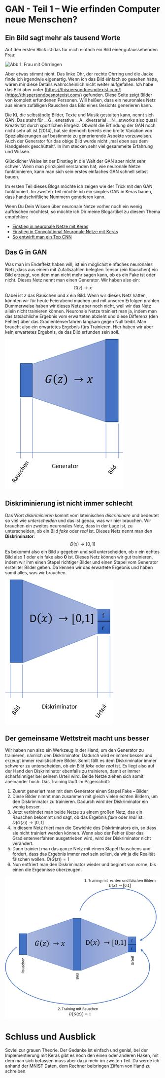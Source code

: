 
# GAN - Teil 1 – Wie erfinden Computer neue Menschen?
## Ein Bild sagt mehr als tausend Worte
Auf den ersten Blick ist das für mich einfach ein Bild einer gutaussehenden Frau:

![Abb 1: Frau mit Ohrringen](FrauMitOhringen.PNG)

Aber etwas stimmt nicht. Das linke Ohr, der rechte Ohrring und die Jacke finde ich irgendwie eigenartig. Wenn ich das Bild einfach so gesehen hätte, wären mir diese Details wahrscheinlich nicht weiter aufgefallen. Ich habe das Bild aber unter [https://thispersondoesnotexist.com/](https://thispersondoesnotexist.com/) gefunden. Diese Seite zeigt Bilder von komplett erfundenen Personen. Will heißen, dass ein neuronales Netz aus einem zufälligen Rauschen das Bild eines Gesichts generieren kann. 

Die KI, die selbständig Bilder, Texte und Musik gestalten kann, nennt sich GAN. Das steht für __G__enerative __A__dversarial __N__etworks also quasi Kreativität durch sportlichen Ehrgeiz. Obwohl die Erfindung der GAN noch nicht sehr alt ist (2014), hat sie dennoch bereits eine breite Variation von Spezialisierungen auf bestimmte zu generierende Aspekte vorzuweisen. Auch der Generator für das obige Bild wurde nicht „mal eben aus dem Handgelenk geschüttelt“. In ihm stecken sehr viel gesammelte Erfahrung und Wissen.

Glücklicher Weise ist der Einstieg in die Welt der GAN aber nicht sehr schwer. Wenn man prinzipiell verstanden hat, wie neuronale Netze funktionieren, kann man sich sein erstes einfaches GAN schnell selbst bauen. 

Im ersten Teil dieses Blogs möchte ich zeigen wie der Trick mit den GAN funktioniert. Im zweiten Teil möchte ich ein simples GAN in Keras bauen, dass handschriftliche Nummern generieren kann.

Wenn Du Dein Wissen über neuronale Netze vorher noch ein wenig auffrischen möchtest, so möchte ich Dir meine Blogartikel zu diesem Thema empfehlen:

* [Einstieg in neuronale Netze mit Keras](https://www.mt-ag.com/einstieg-in-neuronale-netze-mit-keras/)
* [Einstieg in Convolutional Neuronale Netze mit Keras](https://www.mt-ag.com/einstieg-in-convolutional-neuronale-netze-mit-keras/)
* [So entwirft man ein Top CNN](https://www.mt-ag.com/so-entwirft-man-ein-top-cnn/)


## Das __G__ in GAN
Was man im Endeffekt haben will, ist ein möglichst einfaches neuronales Netz, dass aus einem mit Zufallszahlen belegten Tensor (ein Rauschen) ein Bild erzeugt, von dem man nicht mehr sagen kann, ob es ein Fake ist oder nicht. Dieses Netz nennt man einen Generator. Wir haben also ein:
$$G(z) \to x$$
Dabei ist $z$ das Rauschen und $x$ ein Bild. Wenn wir dieses Netz hätten, könnten wir für heute Feierabend machen und mit unseren Erfolgen prahlen. Dummerweise haben wir dieses Netz aber noch nicht, weil wir das Netz allein nicht trainieren können. Neuronale Netze trainiert man ja, indem man das tatsächliche Ergebnis vom erwarteten abzieht und diese Differenz (den Fehler) über das Gradientenverfahren langsam gegen Null treibt. Man braucht also ein erwartetes Ergebnis fürs Trainieren. Hier haben wir aber kein erwartetes Ergebnis, da das Bild erfunden sein soll. 

![Abb. 2: Generator]( Generator.png)



## Diskriminierung ist nicht immer schlecht
Das Wort _diskriminieren_ kommt vom lateinischen _discriminare_ und bedeutet so viel wie _unterscheiden_ und das ist genau, was wir hier brauchen. Wir brauchen ein zweites neuronales Netz, dass in der Lage ist, zu unterscheiden, ob ein Bild _fake_ oder _real_ ist. Dieses Netz nennt man den __Diskriminator__:
$$D(x) \to [0,1]$$
Es bekommt also ein Bild $x$ gegeben und soll unterscheiden, ob $x$ ein echtes Bild also __1__ oder ein fake also __0__ ist.
Dieses Netz können wir gut trainieren, indem wir ihm einen Stapel richtiger Bilder und einen Stapel vom Generator erstellter Bilder geben. Da kennen wir das erwartete Ergebnis und haben somit alles, was wir brauchen.

![Abb. 3: Diskriminator]( Diskriminator.png)



## Der gemeinsame Wettstreit macht uns besser
Wir haben nun also ein Werkzeug in der Hand, um den Generator zu trainieren, nämlich den Diskriminator. Dadurch wird er immer besser und erzeugt immer realistischere Bilder. Somit fällt es dem Diskriminator immer schwerer zu unterscheiden, ob ein Bild _fake_ oder _real_ ist. Es liegt also auf der Hand den Diskriminator ebenfalls zu trainieren, damit er immer scharfsinniger bei seinem Urteil wird. Beide Netze ziehen sich somit aneinander hoch. 
Das Training läuft im Pilgerschritt:

1. Zuerst generiert man mit dem Generator einen Stapel Fake – Bilder
2. Diese Bilder nimmt man zusammen mit gleich vielen echten Bildern, um den Diskriminator zu trainieren. Dadurch wird der Diskriminator ein wenig besser.
3. Jetzt verbindet man beide Netze zu einem großen Netz, das ein Rauschen bekommt und sagt, ob das Ergebnis _fake_ oder _real_ ist. $D(G(z)) \to [0,1]$
4. In diesem  Netz friert man die Gewichte des Diskriminators ein, so dass sie nicht trainiert werden können. Wenn also der Fehler über das Gradientenverfahren ausgetrieben wird, wird der Diskriminator nicht verändert.
5. Dann trainiert man das ganze Netz mit einem Stapel Rauschens und fordert, dass das Ergebnis immer _real_ sein sollen, da wir ja die Realität fälschen wollen. $D(G(z)) = 1$
6. Nun entfriert man den Diskriminator wieder und beginnt von vorne, bis einen die Ergebnisse überzeugen.

![Abb. 4: Training](Training.png)




# Schluss und Ausblick
Soviel zur grauen Theorie. Der Gedanke ist einfach und genial, bei der Implementierung mit Keras gibt es noch den einen oder anderen Haken, mit dem man sich befassen muss aber dazu mehr im zweiten Teil. Da werde ich anhand der MNIST Daten, dem Rechner beibringen Ziffern von Hand zu schreiben.

